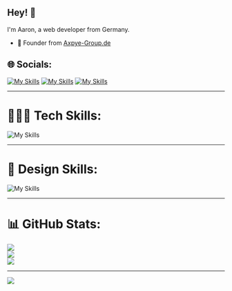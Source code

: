 ## Hey! 👋
I'm Aaron, a web developer from Germany.

- 🧭 Founder from [Axpye-Group.de](https://axpye-group.de/)



## 🌐 Socials:


[![My Skills](https://skillicons.dev/icons?i=instagram)](https://instagram.com/Axpye) [![My Skills](https://skillicons.dev/icons?i=discord)](https://discord.gg/4jWJjg9SY3) [![My Skills](https://skillicons.dev/icons?i=twitter)](https://twitter.com/axpye2)


---


# 👨🏻‍💻 Tech Skills:


![My Skills](https://skillicons.dev/icons?i=js,html,css,java,nodejs,vue,cpp,cloudflare,bots,docker,github,linux,lua,mysql,powershell,py,ts,vscode,php)


---


# 🎨 Design Skills:


![My Skills](https://skillicons.dev/icons?i=ae,au,ai,ps,xd)


---


# 📊 GitHub Stats:


![](https://github-readme-stats.vercel.app/api?username=Axpye&theme=tokyonight&hide_border=true&include_all_commits=false&count_private=false&show_icons=true)<br/>
![](https://github-readme-streak-stats.herokuapp.com/?user=Axpye&theme=tokyonight&hide_border=true)<br/>
![](https://github-readme-stats.vercel.app/api/top-langs/?username=Axpye&theme=tokyonight&hide_border=true&include_all_commits=false&count_private=false&layout=compact)

---

![](https://visitcount.itsvg.in/api?id=Axpye&label=Profile%20Views&color=12&icon=5&pretty=true)
